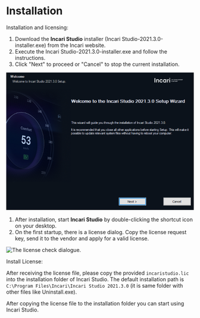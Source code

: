 # Installation

Installation and licensing:

1. Download the **Incari Studio** installer \(Incari Studio-2021.3.0-installer.exe\) from the Incari website.
2. Execute the Incari Studio-2021.3.0-installer.exe and follow the instructions.
3. Click "Next" to proceed or "Cancel" to stop the current installation. 

![The Incari Studio welcome screen.](../.gitbook/assets/incaristudio202130_installer.png)

1. After installation, start **Incari Studio** by double-clicking the shortcut icon on your desktop.  
2. On the first startup, there is a license dialog. Copy the license request key, send it to the vendor and apply for a valid license.

![The license check dialogue.](../.gitbook/assets/licenseblurred.png)

Install License:

After receiving the license file, please copy the provided `incaristudio.lic` into the installation folder of Incari Studio. The default installation path is `C:\Program Files\Incari\Incari Studio 2021.3.0` \(it is same folder with other files like Uninstall.exe\).

After copying the license file to the installation folder you can start using Incari Studio.

